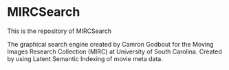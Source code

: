 # MIRCSearch

This is the repository of MIRCSearch

The graphical search engine created by Camron Godbout for the Moving Images Research Collection (MIRC) at University of South Carolina.
Created by using Latent Semantic Indexing of movie meta data.
